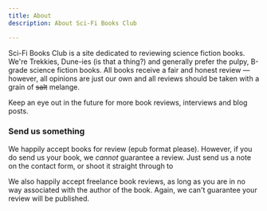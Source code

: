 ```yaml
---
title: About
description: About Sci-Fi Books Club

---
```

Sci-Fi Books Club is a site dedicated to reviewing science fiction books. We're Trekkies, Dune-ies (is that a thing?) and generally prefer the pulpy, B-grade science fiction books. All books receive a fair and honest review — however, all opinions are just our own and all reviews should be taken with a grain of ~~salt~~ melange.

Keep an eye out in the future for more book reviews, interviews and blog posts.

### Send us something

We happily accept books for review (epub format please). However, if you do send us your book, we _cannot_ guarantee a review. Just send us a note on the contact form, or shoot it straight through to <sorry-email-obscured-to-prevent-span>

We also happily accept freelance book reviews, as long as you are in no way associated with the author of the book. Again, we can't guarantee your review will be published. 